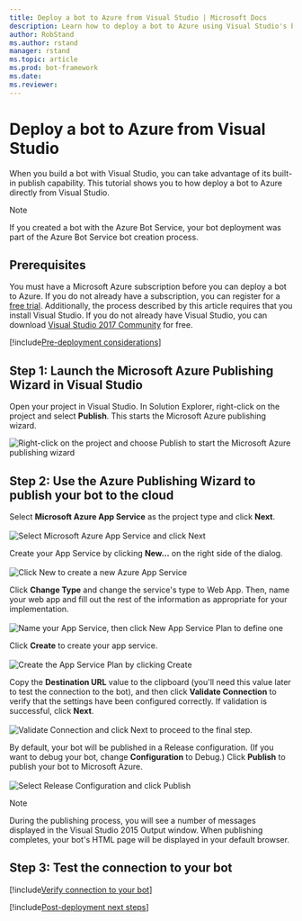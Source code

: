 ```yaml
---
title: Deploy a bot to Azure from Visual Studio | Microsoft Docs
description: Learn how to deploy a bot to Azure using Visual Studio's built-in publishing feature.
author: RobStand
ms.author: rstand
manager: rstand
ms.topic: article
ms.prod: bot-framework
ms.date:
ms.reviewer: 
---
```


# Deploy a bot to Azure from Visual Studio
When you build a bot with Visual Studio, you can take advantage of its built-in publish capability. This tutorial shows you to how deploy a bot to Azure directly from Visual Studio.

> [!NOTE]
> If you created a bot with the Azure Bot Service, your bot deployment was part of the Azure Bot Service bot 
> creation process.

## Prerequisites

You must have a Microsoft Azure subscription before you can deploy a bot to Azure. If you do not already have a subscription, you can register for a <a href="https://azure.microsoft.com/en-us/free/" target="_blank">free trial</a>. Additionally, the process described by this article requires that you install Visual Studio. If you do not already have Visual Studio, you can download <a href="https://www.visualstudio.com/downloads/" target="_blank">Visual Studio 2017 Community</a> for free.

[!include[Pre-deployment considerations](~/includes/snippet-deploy-considerations.md)]

## Step 1: Launch the Microsoft Azure Publishing Wizard in Visual Studio

Open your project in Visual Studio. In Solution Explorer, right-click on the project and select **Publish**. This starts the Microsoft Azure publishing wizard.

![Right-click on the project and choose Publish to start the Microsoft Azure publishing wizard](~/media/connector-getstarted-publish-dialog.png)

## Step 2: Use the Azure Publishing Wizard to publish your bot to the cloud

Select **Microsoft Azure App Service** as the project type and click **Next**.<br/><br/>
![Select Microsoft Azure App Service and click Next](~/media/connector-getstarted-publish.png)

Create your App Service by clicking **New…** on the right side of the dialog. <br/><br/>
![Click New to create a new Azure App Service](~/media/connector-getstarted-publish-app-service.png)

Click **Change Type** and change the service's type to Web App.
Then, name your web app and fill out the rest of the information as appropriate for your implementation. <br/><br/>
![Name your App Service, then click New App Service Plan to define one](~/media/connector-getstarted-publish-app-service-create.png)

Click **Create** to create your app service. <br/><br/>
![Create the App Service Plan by clicking Create](~/media/connector-getstarted-publish-app-service-create-spinner.png)

Copy the **Destination URL** value to the clipboard
(you'll need this value later to test the connection to the bot),
and then click **Validate Connection** to verify that the settings have been configured correctly.
If validation is successful, click **Next**. <br/><br/>
![Validate Connection and click Next to proceed to the final step.](~/media/connector-getstarted-publish-destination.png)

By default, your bot will be published in a Release configuration.
(If you want to debug your bot, change **Configuration** to Debug.)
Click **Publish** to publish your bot to Microsoft Azure. <br/><br/>
![Select Release Configuration and click Publish](~/media/connector-getstarted-publish-configuration.png)

> [!NOTE]
> During the publishing process, you will see a number of messages displayed in the Visual Studio 2015 Output window.
> When publishing completes, your bot's HTML page will be displayed in your default browser.

## Step 3: Test the connection to your bot

[!include[Verify connection to your bot](~/includes/snippet-verify-deployment-using-emulator.md)]

[!include[Post-deployment next steps](~/includes/snippet-deploy-next-steps.md)]


